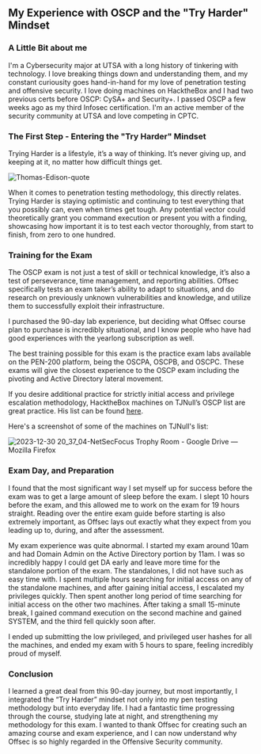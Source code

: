 ## My Experience with OSCP and the "Try Harder" Mindset

### A Little Bit about me
I'm a Cybersecurity major at UTSA with a long history of tinkering with technology. I love breaking things down and understanding them, and my constant curiousity goes hand-in-hand for my love of penetration testing and offensive security. I love doing machines on HacktheBox and I had two previous certs before OSCP: CySA+ and Security+. I passed OSCP a few weeks ago as my third Infosec certification. I'm an active member of the security community at UTSA and love competing in CPTC.

### The First Step - Entering the "Try Harder" Mindset

Trying Harder is a lifestyle, it’s a way of thinking. It’s never giving up, and keeping at it, no matter how difficult things get.

![Thomas-Edison-quote](https://github.com/shellph1sh/shellph1sh.github.io/assets/55106700/aebc2bf1-52cb-489e-b622-8b091ede7b16)


When it comes to penetration testing methodology, this directly relates. Trying Harder is staying optimistic and continuing to test everything that you possibly can, even when times get tough. Any potential vector could theoretically grant you command execution or present you with a finding, showcasing how important it is to test each vector thoroughly, from start to finish, from zero to one hundred.

### Training for the Exam
The OSCP exam is not just a test of skill or technical knowledge, it’s also a test of perseverance, time management, and reporting abilities. Offsec specifically tests an exam taker’s ability to adapt to situations, and do research on previously unknown vulnerabilities and knowledge, and utilize them to successfully exploit their infrastructure.


I purchased the 90-day lab experience, but deciding what Offsec course plan to purchase is incredibly situational, and I know people who have had good experiences with the yearlong subscription as well.


The best training possible for this exam is the practice exam labs available on the PEN-200 platform, being the OSCPA, OSCPB, and OSCPC. These exams will give the closest experience to the OSCP exam including the pivoting and Active Directory lateral movement.

If you desire additional practice for strictly initial access and privilege escalation methodology, HacktheBox machines on TJNull’s OSCP list are great practice. His list can be found [here](https://docs.google.com/spreadsheets/u/0/d/1dwSMIAPIam0PuRBkCiDI88pU3yzrqqHkDtBngUHNCw8/htmlview?pli=1#).


Here's a screenshot of some of the machines on TJNull's list:


![2023-12-30 20_37_04-NetSecFocus Trophy Room - Google Drive — Mozilla Firefox](https://github.com/shellph1sh/shellph1sh.github.io/assets/55106700/ebfc184b-c1c7-4bcc-a34b-6c78b99e6aaf)


### Exam Day, and Preparation
I found that the most significant way I set myself up for success before the exam was to get a large amount of sleep before the exam. I slept 10 hours before the exam, and this allowed me to work on the exam for 19 hours straight. Reading over the entire exam guide before starting is also extremely important, as Offsec lays out exactly what they expect from you leading up to, during, and after the assessment.

My exam experience was quite abnormal. I started my exam around 10am and had Domain Admin on the Active Directory portion by 11am. I was so incredibly happy I could get DA early and leave more time for the standalone portion of the exam. The standalones, I did not have such as easy time with. I spent multiple hours searching for initial access on any of the standalone machines, and after gaining initial access, I escalated my privileges quickly. Then spent another long period of time searching for initial access on the other two machines. After taking a small 15-minute break, I gained command execution on the second machine and gained SYSTEM, and the third fell quickly soon after.

I ended up submitting the low privileged, and privileged user hashes for all the machines, and ended my exam with 5 hours to spare, feeling incredibly proud of myself.


### Conclusion
I learned a great deal from this 90-day journey, but most importantly, I integrated the “Try Harder” mindset not only into my pen testing methodology but into everyday life. I had a fantastic time progressing through the course, studying late at night, and strengthening my methodology for this exam. I wanted to thank Offsec for creating such an amazing course and exam experience, and I can now understand why Offsec is so highly regarded in the Offensive Security community.



